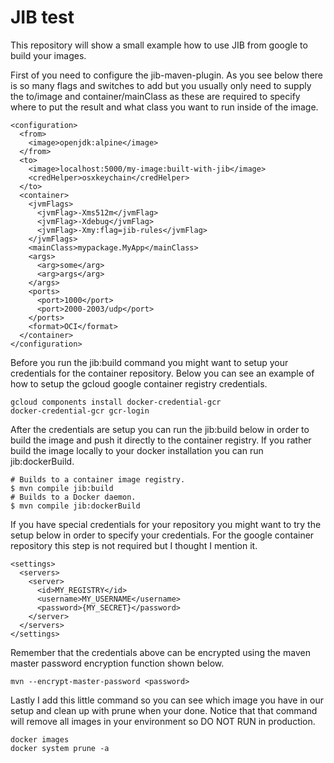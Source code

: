 # JIB test

This repository will show a small example how to use JIB from google to build your images.

First of you need to configure the jib-maven-plugin. As you see below there is so many flags and switches to add but you usually only need to supply the to/image and container/mainClass as these are required to specify where to put the result and what class you want to run inside of the image.
```
<configuration>
  <from>
    <image>openjdk:alpine</image>
  </from>
  <to>
    <image>localhost:5000/my-image:built-with-jib</image>
    <credHelper>osxkeychain</credHelper>
  </to>
  <container>
    <jvmFlags>
      <jvmFlag>-Xms512m</jvmFlag>
      <jvmFlag>-Xdebug</jvmFlag>
      <jvmFlag>-Xmy:flag=jib-rules</jvmFlag>
    </jvmFlags>
    <mainClass>mypackage.MyApp</mainClass>
    <args>
      <arg>some</arg>
      <arg>args</arg>
    </args>
    <ports>
      <port>1000</port>
      <port>2000-2003/udp</port>
    </ports>
    <format>OCI</format>
  </container>
</configuration>
```

Before you run the jib:build command you might want to setup your credentials for the container repository. Below you can see an example of how to setup the gcloud google container registry credentials.
```
gcloud components install docker-credential-gcr
docker-credential-gcr gcr-login
```

After the credentials are setup you can run the jib:build below in order to build the image and push it directly to the container registry. If you rather build the image locally to your docker installation you can run jib:dockerBuild.
```
# Builds to a container image registry.
$ mvn compile jib:build
# Builds to a Docker daemon.
$ mvn compile jib:dockerBuild
```

If you have special credentials for your repository you might want to try the setup below in order to specify your credentials. For the google container repository this step is not required but I thought I mention it.
```
<settings>
  <servers>
    <server>
      <id>MY_REGISTRY</id>
      <username>MY_USERNAME</username>
      <password>{MY_SECRET}</password>
    </server>
  </servers>
</settings>
```

Remember that the credentials above can be encrypted using the maven master password encryption function shown below.

```
mvn --encrypt-master-password <password>
```

Lastly I add this little command so you can see which image you have in our setup and clean up with prune when your done. Notice that that command will remove all images in your environment so DO NOT RUN in production.
```
docker images
docker system prune -a
```